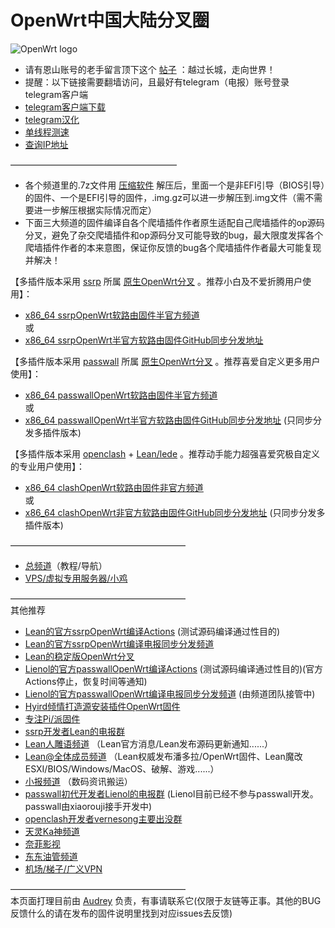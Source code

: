 # OpenWrt中国大陆分叉圈
![OpenWrt logo](./logo.svg)          

* 请有恩山账号的老手留言顶下这个 [帖子](https://www.right.com.cn/forum/thread-4053643-1-1.html) ：越过长城，走向世界！            
* 提醒：以下链接需要翻墙访问，且最好有telegram（电报）账号登录telegram客户端           
* [telegram客户端下载](https://telegram.org/apps)           
* [telegram汉化](https://t.me/setlanguage/classic-zh)          
* [单线程测速](http://speed.cloudflare.com)     
* [查询IP地址](http://www.ip111.cn/)             

———————————————————
* 各个频道里的.7z文件用 [压缩软件](https://cn.bandisoft.com/bandizip/) 解压后，里面一个是非EFI引导（BIOS引导）的固件、一个是EFI引导的固件，.img.gz可以进一步解压到.img文件（需不需要进一步解压根据实际情况而定）                         
* 下面三大频道的固件编译自各个爬墙插件作者原生适配自己爬墙插件的op源码分叉，避免了杂交爬墙插件和op源码分叉可能导致的bug，最大限度发挥各个爬墙插件作者的本来意图，保证你反馈的bug各个爬墙插件作者最大可能复现并解决！              

【多插件版本采用 [ssrp](https://github.com/fw876/helloworld) 所属 [原生OpenWrt分叉](https://github.com/coolsnowwolf/lede) 。推荐小白及不爱折腾用户使用】：              
* [x86_64 ssrpOpenWrt软路由固件半官方频道](https://t.me/ssrpOpenWRT)      
或      
* [x86_64 ssrpOpenWrt半官方软路由固件GitHub同步分发地址](https://github.com/boduoyejieyi666/ssrpOpenWRT/releases)      

【多插件版本采用 [passwall](https://github.com/xiaorouji/openwrt-passwall) 所属 [原生OpenWrt分叉](https://github.com/Lienol/openwrt) 。推荐喜爱自定义更多用户使用】：           
* [x86_64 passwallOpenWrt软路由固件半官方频道](https://t.me/passwallOpenWRT233)      
或      
* [x86_64 passwallOpenWrt半官方软路由固件GitHub同步分发地址](https://github.com/boduoyejieyi666/passwallOpenWRT/releases) (只同步分发多插件版本)               
   
【多插件版本采用 [openclash](https://github.com/vernesong/OpenClash) + [Lean/lede](https://github.com/coolsnowwolf/lede) 。推荐动手能力超强喜爱究极自定义的专业用户使用】：      
* [x86_64 clashOpenWrt软路由固件非官方频道](https://t.me/clashOpenWRT233)          
或       
* [x86_64 clashOpenWrt非官方软路由固件GitHub同步分发地址](https://github.com/boduoyejieyi666/clashOpenWRT/releases) (只同步分发多插件版本)                  

————————————————————        
* [总频道](https://t.me/OpenWRTcn)（教程/导航）      
* [VPS/虚拟专用服务器/小鸡](https://github.com/boduoyejieyi666/whonolikeboduoyejieyi/blob/main/MyFanFan.md)         

————————————————————        
其他推荐           
* [Lean的官方ssrpOpenWrt编译Actions](https://github.com/coolsnowwolf/lede/actions) (测试源码编译通过性目的)              
* [Lean的官方ssrpOpenWrt编译电报同步分发频道](https://t.me/joinchat/SI86ePErDKGj4EMO)         
* [Lean的稳定版OpenWrt分叉](https://github.com/coolsnowwolf/openwrt)        
* [Lienol的官方passwallOpenWrt编译Actions](https://github.com/Lienol/openwrt-actions/actions) (测试源码编译通过性目的)(官方Actions停止，恢复时间等通知)     
* [Lienol的官方passwallOpenWrt编译电报同步分发频道](https://t.me/joinchat/RfMYmxinmIxf8pRw) (由频道团队接管中)               
* [Hyird倾情打造源安装插件OpenWrt固件](./youlian/Hyird1.md)               
* [专注Pi/派固件](./youlian/Pi.md)        
* [ssrp开发者Lean的电报群](https://t.me/joinchat/JhKgAA6Hx1uiihA7RaTW1w)          
* [Lean人雕语频道](https://t.me/LeanSaidWTF) （Lean官方消息/Lean发布源码更新通知......）               
* [Lean@全体成员频道](https://t.me/LeanAtYou) （Lean权威发布潘多拉/OpenWrt固件、Lean魔改ESXI/BIOS/Windows/MacOS、破解、游戏......）       
* [小报频道](https://t.me/FQnews) （数码资讯搬运）         
* [passwall初代开发者Lienol的电报群](https://t.me/openwrtcs) (Lienol目前已经不参与passwall开发。passwall由xiaorouji接手开发中)                
* [openclash开发者vernesong主要出没群](https://t.me/ctcgfw_openwrt_discuss)     
* [天灵Ka神频道](https://t.me/nanopi_r2s)        
* [奈菲影视](https://www.nfmovies.com/)      
* [东东油管频道](https://www.youtube.com/c/BIGdongdong/videos)          
* [机场/梯子/广义VPN](./youlian/jichang.md)        

————————————————————            
本页面打理目前由 [Audrey](https://t.me/AudreyHB1314) 负责，有事请联系它(仅限于友链等正事。其他的BUG反馈什么的请在发布的固件说明里找到对应issues去反馈)      
